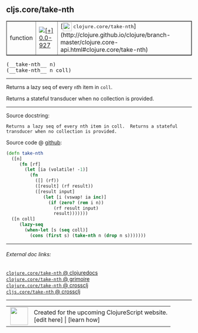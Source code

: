 ## cljs.core/take-nth



 <table border="1">
<tr>
<td>function</td>
<td><a href="https://github.com/cljsinfo/cljs-api-docs/tree/0.0-927"><img valign="middle" alt="[+] 0.0-927" title="Added in 0.0-927" src="https://img.shields.io/badge/+-0.0--927-lightgrey.svg"></a> </td>
<td>
[<img height="24px" valign="middle" src="http://i.imgur.com/1GjPKvB.png"> <samp>clojure.core/take-nth</samp>](http://clojure.github.io/clojure/branch-master/clojure.core-api.html#clojure.core/take-nth)
</td>
</tr>
</table>


 <samp>
(__take-nth__ n)<br>
</samp>
 <samp>
(__take-nth__ n coll)<br>
</samp>

---

Returns a lazy seq of every `n`th item in `coll`.

Returns a stateful transducer when no collection is provided.



---




Source docstring:

```
Returns a lazy seq of every nth item in coll.  Returns a stateful
transducer when no collection is provided.
```


Source code @ [github](https://github.com/clojure/clojurescript/blob/r2719/src/cljs/cljs/core.cljs#L7905-L7922):

```clj
(defn take-nth
  ([n]
     (fn [rf]
       (let [ia (volatile! -1)]
         (fn
           ([] (rf))
           ([result] (rf result))
           ([result input]
              (let [i (vswap! ia inc)]
                (if (zero? (rem i n))
                  (rf result input)
                  result)))))))
  ([n coll]
     (lazy-seq
       (when-let [s (seq coll)]
         (cons (first s) (take-nth n (drop n s)))))))
```

<!--
Repo - tag - source tree - lines:

 <pre>
clojurescript @ r2719
└── src
    └── cljs
        └── cljs
            └── <ins>[core.cljs:7905-7922](https://github.com/clojure/clojurescript/blob/r2719/src/cljs/cljs/core.cljs#L7905-L7922)</ins>
</pre>

-->

---



###### External doc links:

[`clojure.core/take-nth` @ clojuredocs](http://clojuredocs.org/clojure.core/take-nth)<br>
[`clojure.core/take-nth` @ grimoire](http://conj.io/store/v1/org.clojure/clojure/1.7.0-beta3/clj/clojure.core/take-nth/)<br>
[`clojure.core/take-nth` @ crossclj](http://crossclj.info/fun/clojure.core/take-nth.html)<br>
[`cljs.core/take-nth` @ crossclj](http://crossclj.info/fun/cljs.core.cljs/take-nth.html)<br>

---

 <table>
<tr><td>
<img valign="middle" align="right" width="48px" src="http://i.imgur.com/Hi20huC.png">
</td><td>
Created for the upcoming ClojureScript website.<br>
[edit here] | [learn how]
</td></tr></table>

[edit here]:https://github.com/cljsinfo/cljs-api-docs/blob/master/cljsdoc/cljs.core/take-nth.cljsdoc
[learn how]:https://github.com/cljsinfo/cljs-api-docs/wiki/cljsdoc-files

<!--

This information was too distracting to show to readers, but I'll leave it
commented here since it is helpful to:

- pretty-print the data used to generate this document
- and show how to retrieve that data



The API data for this symbol:

```clj
{:description "Returns a lazy seq of every `n`th item in `coll`.\n\nReturns a stateful transducer when no collection is provided.",
 :ns "cljs.core",
 :name "take-nth",
 :signature ["[n]" "[n coll]"],
 :history [["+" "0.0-927"]],
 :type "function",
 :full-name-encode "cljs.core/take-nth",
 :source {:code "(defn take-nth\n  ([n]\n     (fn [rf]\n       (let [ia (volatile! -1)]\n         (fn\n           ([] (rf))\n           ([result] (rf result))\n           ([result input]\n              (let [i (vswap! ia inc)]\n                (if (zero? (rem i n))\n                  (rf result input)\n                  result)))))))\n  ([n coll]\n     (lazy-seq\n       (when-let [s (seq coll)]\n         (cons (first s) (take-nth n (drop n s)))))))",
          :title "Source code",
          :repo "clojurescript",
          :tag "r2719",
          :filename "src/cljs/cljs/core.cljs",
          :lines [7905 7922]},
 :full-name "cljs.core/take-nth",
 :clj-symbol "clojure.core/take-nth",
 :docstring "Returns a lazy seq of every nth item in coll.  Returns a stateful\ntransducer when no collection is provided."}

```

Retrieve the API data for this symbol:

```clj
;; from Clojure REPL
(require '[clojure.edn :as edn])
(-> (slurp "https://raw.githubusercontent.com/cljsinfo/cljs-api-docs/catalog/cljs-api.edn")
    (edn/read-string)
    (get-in [:symbols "cljs.core/take-nth"]))
```

-->
